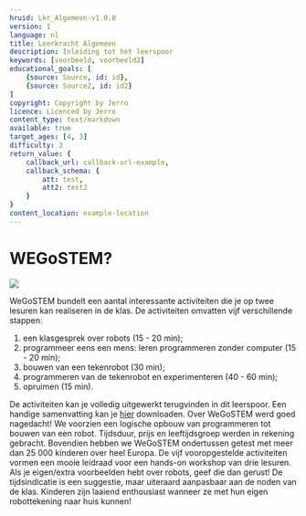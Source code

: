 ```yaml
---
hruid: Lkr_Algemeen-v1.0.0
version: 1
language: nl
title: Leerkracht Algemeen
description: Inleiding tot het leerspoor
keywords: [voorbeeld, voorbeeld2]
educational_goals: [
    {source: Source, id: id}, 
    {source: Source2, id: id2}
]
copyright: Copyright by Jerro
licence: Licenced by Jerro
content_type: text/markdown
available: true
target_ages: [4, 3]
difficulty: 3
return_value: {
    callback_url: callback-url-example,
    callback_schema: {
        att: test,
        att2: test2
    }
}
content_location: example-location
---
```


# WEGoSTEM?

![](@youtube/https://www.youtube.com/embed/RqyxGvzavCw)

WeGoSTEM bundelt een aantal interessante activiteiten die je op twee lesuren kan realiseren in de klas. De activiteiten omvatten vijf verschillende stappen:

   1. een klasgesprek over robots (15 - 20 min);
   2. programmeer eens een mens: leren programmeren zonder computer (15 - 20 min);
   3. bouwen van een tekenrobot (30 min);
   4. programmeren van de tekenrobot en experimenteren (40 - 60 min);
   5. opruimen (15 min).

De activiteiten kan je volledig uitgewerkt terugvinden in dit leerspoor. Een handige samenvatting kan je 
[hier](https://scholen.dwengo.org/downloads/WeGoSTEMoverzichtleerkrachten.pdf "Samenvatting WeGoSTEM") 
downloaden. Over WeGoSTEM werd goed nagedacht! We voorzien een logische opbouw van programmeren tot bouwen van een robot. Tijdsduur, prijs en leeftijdsgroep werden in rekening gebracht. Bovendien hebben we WeGoSTEM ondertussen getest met meer dan 25 000 kinderen over heel Europa. De vijf vooropgestelde activiteiten vormen een mooie leidraad voor een hands-on workshop van drie lesuren. Als je eigen/extra voorbeelden hebt over robots, geef die dan gerust! De tijdsindicatie is een suggestie, maar uiteraard aanpasbaar aan de noden van de klas. Kinderen zijn laaiend enthousiast wanneer ze met hun eigen robottekening naar huis kunnen!